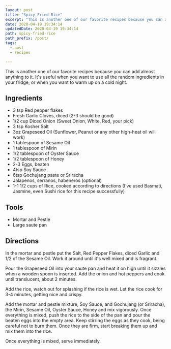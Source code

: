 ```yaml
---
layout: post
title: "Spicy Fried Rice"
excerpt: "This is another one of our favorite recipes because you can add almost anything to it. It's useful when you want to use all the random ingredients in your fridge, or when you want to warm up on a cold night."
date: 2020-04-19 19:34:14
updatedDate: 2020-04-19 19:34:14
path: spicy-fried-rice
path_prefix: /post/
tags:
  - post
  - recipes

---
```


This is another one of our favorite recipes because you can add almost anything to it. It's useful when you want to use all the random ingredients in your fridge, or when you want to warm up on a cold night.

## Ingredients

- 3 tsp Red pepper flakes
- Fresh Garlic Cloves, diced (2-3 should be good)
- 1/2 cup Diced Onion (Sweet Onion, White, Red, your pick)
- 3 tsp Kosher Salt
- 3oz Grapeseed Oil (Sunflower, Peanut or any other high-heat oil will work)
- 1 tablespoon of Sesame Oil
- 1 tablespoon of Mirin
- 1/2 tablespoon of Oyster Sauce
- 1/2 tablespoon of Honey
- 2-3 Eggs, beaten
- 4tsp Soy Sauce
- 6tsp Gochujang paste or Sriracha
- Jalapenos, serranos, habeneros (optional)
- 1-1 1/2 cups of Rice, cooked  according to directions (I've used Basmati, Jasmine, even Sushi rice for this recipe successfully)

## Tools

- Mortar and Pestle
- Large saute pan

## Directions


In the mortar and pestle put the Salt, Red Pepper Flakes, diced Garlic and 1/2 of the Sesame Oil. Work it around until it's well mixed and is fragrant.

Pour the Grapeseed Oil into your saute pan and heat it on high until it sizzles when a wooden spoon is inserted. Add the onion and hot peppers and cook until translucent, about 2 minutes.

Add the rice, watch out for splashing if the rice is wet. Let the rice cook for 3-4 minutes, getting nice and crispy.

Add the mortar and pestle mixture, Soy Sauce, and Gochujang (or Sriracha), the Mirin, Sesame Oil, Oyster Sauce, Honey and mix vigorously. Once everything is mixed, push the rice to the side of the pan and pour the beaten eggs into the empty area. Keep stirring the eggs as they cook, being careful not to burn them. Once they are firm, start breaking them up and mix them into the rice.

Once everything is mixed, serve immediately.
